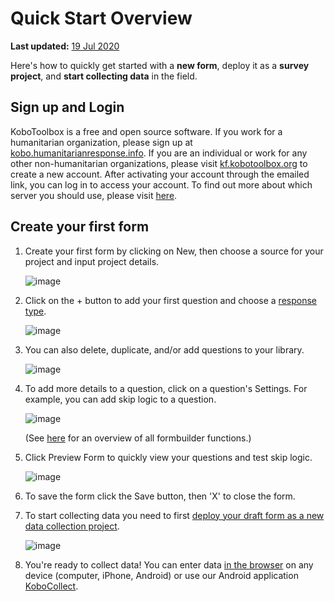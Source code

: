 # Quick Start Overview

**Last updated:**
<a href="https://github.com/kobotoolbox/docs/blob/434f5de560d0a3e5969fefc596f1006bef58ee96/source/quick_start.md" class="reference">19
Jul 2020</a>

Here's how to quickly get started with a **new form**, deploy it as a **survey
project**, and **start collecting data** in the field.

## Sign up and Login

KoboToolbox is a free and open source software. If you work for a humanitarian
organization, please sign up at
[kobo.humanitarianresponse.info](https://kobo.humanitarianresponse.info). If you
are an individual or work for any other non-humanitarian organizations, please
visit [kf.kobotoolbox.org](https://kf.kobotoolbox.org) to create a new account.
After activating your account through the emailed link, you can log in to access
your account. To find out more about which server you should use, please visit
[here](server.md).

## Create your first form

1. Create your first form by clicking on New, then choose a source for your
   project and input project details.

    ![image](/images/quick_start/new_form.gif)

2. Click on the + button to add your first question and choose a
   [response type](question_types.md).

    ![image](/images/quick_start/add_question.gif)

3. You can also delete, duplicate, and/or add questions to your library.

    ![image](/images/quick_start/settings.gif)

4. To add more details to a question, click on a question's Settings. For
   example, you can add skip logic to a question.

    ![image](/images/quick_start/skip_logic.gif)

    (See [here](formbuilder.md) for an overview of all formbuilder functions.)

5. Click Preview Form to quickly view your questions and test skip logic.

    ![image](/images/quick_start/preview_form.gif)

6. To save the form click the Save button, then 'X' to close the form.

7. To start collecting data you need to first
   [deploy your draft form as a new data collection project](deploy_form_new_project.md).

    ![image](/images/quick_start/save.gif)

8. You're ready to collect data! You can enter data
   [in the browser](data_through_webforms.md) on any device (computer, iPhone,
   Android) or use our Android application
   [KoboCollect](kobocollect-android.md).
